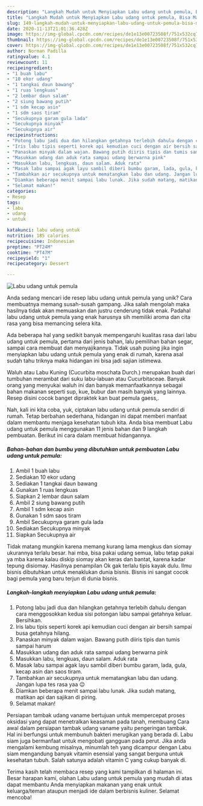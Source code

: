 ```yaml
---
description: "Langkah Mudah untuk Menyiapkan Labu udang untuk pemula, Bisa Manjain Lidah"
title: "Langkah Mudah untuk Menyiapkan Labu udang untuk pemula, Bisa Manjain Lidah"
slug: 149-langkah-mudah-untuk-menyiapkan-labu-udang-untuk-pemula-bisa-manjain-lidah
date: 2020-11-13T21:01:36.428Z
image: https://img-global.cpcdn.com/recipes/de1e13e00723508f/751x532cq70/labu-udang-untuk-pemula-foto-resep-utama.jpg
thumbnail: https://img-global.cpcdn.com/recipes/de1e13e00723508f/751x532cq70/labu-udang-untuk-pemula-foto-resep-utama.jpg
cover: https://img-global.cpcdn.com/recipes/de1e13e00723508f/751x532cq70/labu-udang-untuk-pemula-foto-resep-utama.jpg
author: Norman Padilla
ratingvalue: 4.1
reviewcount: 11
recipeingredient:
- "1 buah labu"
- "10 ekor udang"
- "1 tangkai daun bawang"
- "1 ruas lengkuas"
- "2 lembar daun salam"
- "2 siung bawang putih"
- "1 sdm kecap asin"
- "1 sdm saos tiram"
- "Secukupnya garam gula lada"
- "Secukupnya minyak"
- "Secukupnya air"
recipeinstructions:
- "Potong labu jadi dua dan hilangkan getahnya terlebih dahulu dengan cara menggosokkan kedua sisi potongan labu sampai getahnya keluar. Bersihkan."
- "Iris labu tipis seperti korek api kemudian cuci dengan air bersih sampai busa getahnya hilang."
- "Panaskan minyak dalam wajan. Bawang putih diiris tipis dan tumis sampai harum"
- "Masukkan udang dan aduk rata sampai udang berwarna pink"
- "Masukkan labu, lengkuas, daun salam. Aduk rata"
- "Masak labu sampai agak layu sambil diberi bumbu garam, lada, gula, kecap asin dan saos tiram."
- "Tambahkan air secukupnya untuk mematangkan labu dan udang. Jangan lupa tes rasa yaa 😉"
- "Diamkan beberapa menit sampai labu lunak. Jika sudah matang, matikan api dan sajikan di piring."
- "Selamat makan!"
categories:
- Resep
tags:
- labu
- udang
- untuk

katakunci: labu udang untuk 
nutrition: 185 calories
recipecuisine: Indonesian
preptime: "PT24M"
cooktime: "PT47M"
recipeyield: "1"
recipecategory: Dessert

---
```



![Labu udang untuk pemula](https://img-global.cpcdn.com/recipes/de1e13e00723508f/751x532cq70/labu-udang-untuk-pemula-foto-resep-utama.jpg)

Anda sedang mencari ide resep labu udang untuk pemula yang unik? Cara membuatnya memang susah-susah gampang. Jika salah mengolah maka hasilnya tidak akan memuaskan dan justru cenderung tidak enak. Padahal labu udang untuk pemula yang enak harusnya sih memiliki aroma dan cita rasa yang bisa memancing selera kita.

Ada beberapa hal yang sedikit banyak mempengaruhi kualitas rasa dari labu udang untuk pemula, pertama dari jenis bahan, lalu pemilihan bahan segar, sampai cara membuat dan menyajikannya. Tidak usah pusing jika ingin menyiapkan labu udang untuk pemula yang enak di rumah, karena asal sudah tahu triknya maka hidangan ini bisa jadi sajian istimewa.

Waluh atau Labu Kuning (Cucurbita moschata Durch.) merupakan buah dari tumbuhan merambat dari suku labu-labuan atau Cucurbitaceae. Banyak orang yang menyukai waluh ini dan banyak memanfaatkannya sebagai bahan makanan seperti sup, kue, bubur dan masih banyak yang lainnya. Resep disini cocok banget dipraktek kan buat pemula gaess,.


Nah, kali ini kita coba, yuk, ciptakan labu udang untuk pemula sendiri di rumah. Tetap berbahan sederhana, hidangan ini dapat memberi manfaat dalam membantu menjaga kesehatan tubuh kita. Anda bisa membuat Labu udang untuk pemula menggunakan 11 jenis bahan dan 9 langkah pembuatan. Berikut ini cara dalam membuat hidangannya.

<!--inarticleads1-->

##### Bahan-bahan dan bumbu yang dibutuhkan untuk pembuatan Labu udang untuk pemula:

1. Ambil 1 buah labu
1. Sediakan 10 ekor udang
1. Sediakan 1 tangkai daun bawang
1. Gunakan 1 ruas lengkuas
1. Siapkan 2 lembar daun salam
1. Ambil 2 siung bawang putih
1. Ambil 1 sdm kecap asin
1. Gunakan 1 sdm saos tiram
1. Ambil Secukupnya garam gula lada
1. Sediakan Secukupnya minyak
1. Siapkan Secukupnya air


Tidak matang mungkin karena memang kurang lama mengkus dan siomay ukurannya terlalu besar. hai mba, bisa pakai udang semua, labu tetap pakai ya mba karena kalau diskip siomay akan keras dan bantat, karena kadar tepung disiomay. Hasilnya penampilan Ok gak terlalu tipis kayak dulu. Ilmu bisnis dibutuhkan untuk menaklukan dunia bisnis. Bisnis ini sangat cocok bagi pemula yang baru terjun di dunia bisnis. 

<!--inarticleads2-->

##### Langkah-langkah menyiapkan Labu udang untuk pemula:

1. Potong labu jadi dua dan hilangkan getahnya terlebih dahulu dengan cara menggosokkan kedua sisi potongan labu sampai getahnya keluar. Bersihkan.
1. Iris labu tipis seperti korek api kemudian cuci dengan air bersih sampai busa getahnya hilang.
1. Panaskan minyak dalam wajan. Bawang putih diiris tipis dan tumis sampai harum
1. Masukkan udang dan aduk rata sampai udang berwarna pink
1. Masukkan labu, lengkuas, daun salam. Aduk rata
1. Masak labu sampai agak layu sambil diberi bumbu garam, lada, gula, kecap asin dan saos tiram.
1. Tambahkan air secukupnya untuk mematangkan labu dan udang. Jangan lupa tes rasa yaa 😉
1. Diamkan beberapa menit sampai labu lunak. Jika sudah matang, matikan api dan sajikan di piring.
1. Selamat makan!


Persiapan tambak udang vaname bertujuan untuk mempercepat proses oksidasi yang dapat menetralkan keasaman pada tanah, membuang Cara awal dalam persiapan tambak udang vaname yaitu pengeringan tambak. Hal ini berfungsi untuk membunuh bakteri merugikan yang berada di. Labu siam juga bermanfaat untuk mengobati gangguan pada perut. Jika anda mengalami kembung misalnya, minumlah teh yang dicampur dengan Labu siam mengandung banyak vitamin esensial yang sangat berguna untuk kesehatan tubuh. Salah satunya adalah vitamin C yang cukup banyak di. 

Terima kasih telah membaca resep yang kami tampilkan di halaman ini. Besar harapan kami, olahan Labu udang untuk pemula yang mudah di atas dapat membantu Anda menyiapkan makanan yang enak untuk keluarga/teman ataupun menjadi ide dalam berbisnis kuliner. Selamat mencoba!
